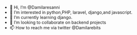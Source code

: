 - 👋 Hi, I’m @Damilaresanni
- 👀 I’m interested in python,PHP, laravel, django,and javascript. 
- 🌱 I’m currently learning django.
- 💞️ I’m looking to collaborate on backend projects
- 📫 How to reach me via twitter @Damilarebits

<!---
Damilaresanni/Damilaresanni is a ✨ special ✨ repository because its `README.md` (this file) appears on your GitHub profile.
You can click the Preview link to take a look at your changes.
--->
